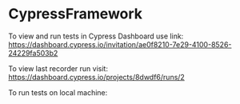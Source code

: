 # CypressFramework

To view and run tests in Cypress Dashboard use link: 
https://dashboard.cypress.io/invitation/ae0f8210-7e29-4100-8526-24229fa503b2

To view last recorder run visit: 
https://dashboard.cypress.io/projects/8dwdf6/runs/2

To run tests on local machine:
